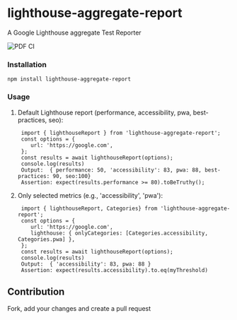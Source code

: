 # lighthouse-aggregate-report
A Google Lighthouse aggregate Test Reporter

![PDF CI](https://github.com/fasatrix/lighthouse-aggregate-report/actions/workflows/lighthouse.yaml/badge.svg)

### Installation
`npm install lighthouse-aggregate-report`


### Usage
1) Default Lighthouse report (performance, accessibility, pwa, best-practices, seo):
      ```
       import { lighthouseReport } from 'lighthouse-aggregate-report';
       const options = {
          url: 'https://google.com',
       };
       const results = await lighthouseReport(options);
       console.log(results)
       Output:  { performance: 50, 'accessibility': 83, pwa: 88, best-practices: 90, seo:100}
       Assertion: expect(results.performance >= 80).toBeTruthy();
     ```
2)  Only selected metrics (e.g.,  'accessibility', 'pwa'):
      ```
       import { lighthouseReport, Categories} from 'lighthouse-aggregate-report';
       const options = {
          url: 'https://google.com',
          lighthouse: { onlyCategories: [Categories.accessibility, Categories.pwa] },
       };
       const results = await lighthouseReport(options);
       console.log(results)
       Output:  { 'accessibility': 83, pwa: 88 }
       Assertion: expect(results.accessibility).to.eq(myThreshold)
    
     ```

## Contribution
Fork, add your changes and create a pull request 

       


